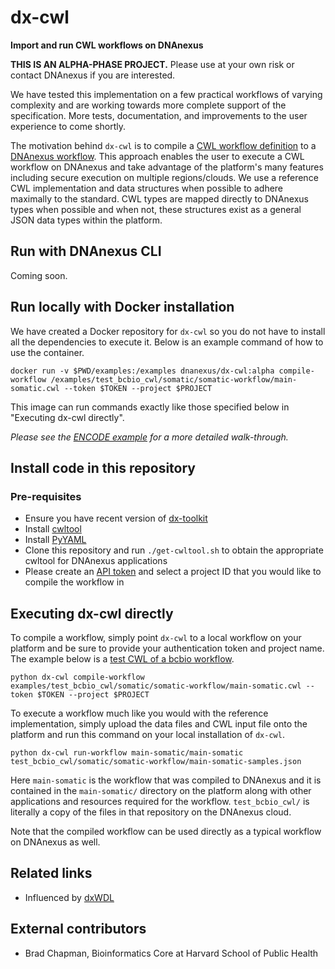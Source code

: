 # dx-cwl

**Import and run CWL workflows on DNAnexus**

**THIS IS AN ALPHA-PHASE PROJECT.** Please use at your own risk or contact DNAnexus if you are interested.


We have tested this implementation on a few practical workflows of varying complexity and are working towards more complete support of the specification.  More tests, documentation, and improvements to the user experience to come shortly.

The motivation behind `dx-cwl` is to compile a [CWL workflow definition](http://www.commonwl.org/) to a [DNAnexus workflow](https://wiki.dnanexus.com/API-Specification-v1.0.0/Workflows-and-Analyses). This approach enables the user to execute a CWL workflow on DNAnexus and take advantage of the platform's many features including secure execution on multiple regions/clouds.  We use a reference CWL implementation and data structures when possible to adhere maximally to the standard.  CWL types are mapped directly to DNAnexus types when possible and when not, these structures exist as a general JSON data types within the platform.

## Run with DNAnexus CLI

Coming soon.

## Run locally with Docker installation

We have created a Docker repository for `dx-cwl` so you do not have to install all the dependencies to execute it.  Below is an example command of how to use the container.

```
docker run -v $PWD/examples:/examples dnanexus/dx-cwl:alpha compile-workflow /examples/test_bcbio_cwl/somatic/somatic-workflow/main-somatic.cwl --token $TOKEN --project $PROJECT
```

This image can run commands exactly like those specified below in "Executing dx-cwl directly".

*Please see the [ENCODE example](https://github.com/dnanexus/dx-cwl/blob/master/examples/encode-pipeline.md) for a more detailed walk-through.*

## Install code in this repository

### Pre-requisites

* Ensure you have recent version of [dx-toolkit](https://wiki.dnanexus.com/Downloads)
* Install [cwltool](https://github.com/common-workflow-language/cwltool)
* Install [PyYAML](https://pypi.python.org/pypi/PyYAML)
* Clone this repository and run `./get-cwltool.sh` to obtain the appropriate cwltool for DNAnexus applications
* Please create an [API token](https://wiki.dnanexus.com/Command-Line-Client/Login-and-Logout#Authentication-Tokens) and select a project ID that you would like to compile the workflow in

## Executing dx-cwl directly

To compile a workflow, simply point `dx-cwl` to a local workflow on your platform and be sure to provide your authentication token and project name.
The example below is a [test CWL of a bcbio workflow](https://github.com/bcbio/test_bcbio_cwl/).


```
python dx-cwl compile-workflow examples/test_bcbio_cwl/somatic/somatic-workflow/main-somatic.cwl --token $TOKEN --project $PROJECT
```

To execute a workflow much like you would with the reference implementation, simply upload the data files and CWL input file onto the platform and run this command on your local installation of `dx-cwl`.

```
python dx-cwl run-workflow main-somatic/main-somatic test_bcbio_cwl/somatic/somatic-workflow/main-somatic-samples.json
```

Here `main-somatic` is the workflow that was compiled to DNAnexus and it is contained in the `main-somatic/` directory on the platform along with other applications and resources required for the workflow. `test_bcbio_cwl/` is literally a copy of the files in that repository on the DNAnexus cloud.

Note that the compiled workflow can be used directly as a typical workflow on DNAnexus as well.

## Related links

* Influenced by [dxWDL](https://github.com/dnanexus-rnd/dxWDL/)

## External contributors

* Brad Chapman, Bioinformatics Core at Harvard School of Public Health
